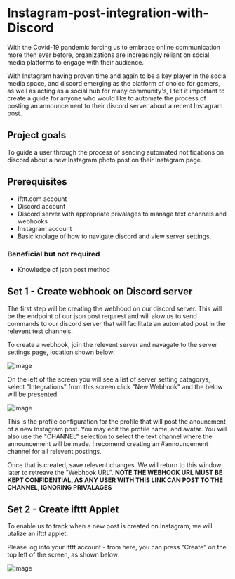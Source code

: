 # Instagram-post-integration-with-Discord
With the Covid-19 pandemic forcing us to embrace online communication more then ever before, organizations are increasingly reliant on social media platforms to engage with their audience.

With Instagram having proven time and again to be a key player in the social media space, and discord emerging as the platform of choice for gamers, as well as acting as a social hub for many community's, I felt it important to create a guide for anyone who would like to automate the process of posting an announcement to their discord server about a recent Instagram post.


## Project goals
To guide a user through the process of sending automated notifications on discord about a new Instagram photo post on their Instagram page.

## Prerequisites 
- ifttt.com account 
- Discord account
- Discord server with appropriate privalages to manage text channels and webhooks 
- Instagram account 
- Basic knolage of how to navigate discord and view server settings.

### Beneficial but not required
- Knowledge of json post method

## Set 1 - Create webhook on Discord server
The first step will be creating the webhood on our discord server. This will be the endpoint of our json post requrest and will alow us to send commands to our discord server that will facilitate an automated post in the relevent test channels. 

To create a webhook, join the relevent server and navagate to the server settings page, location shown below: 

![image](https://user-images.githubusercontent.com/79415636/110516955-22481880-8102-11eb-8d07-c7bd9476b8dd.png)

On the left of the screen you will see a list of server setting catagorys, select "Integrations" from this screen click "New Webhook" and the below will be presented: 

![image](https://user-images.githubusercontent.com/79415636/110517144-61766980-8102-11eb-9290-d53e23ed0023.png)

This is the profile configuration for the profile that will post the anouncment of a new Instagram post. You may edit the profile name, and avatar. You will also use the "CHANNEL" selection to select the text channel where the announcement will be made. I recomend creating an #announcement channel for all relevent postings. 

Once that is created, save relevent changes. We will return to this window later to retreave the "Webhook URL". **NOTE THE WEBHOOK URL MUST BE KEPT CONFIDENTIAL, AS ANY USER WITH THIS LINK CAN POST TO THE CHANNEL, IGNORING PRIVALAGES**

## Set 2 - Create ifttt Applet

To enable us to track when a new post is created on Instagram, we will utalize an ifttt applet. 

Please log into your ifttt account - from here, you can press "Create" on the top left of the screen, as shown below:

![image](https://user-images.githubusercontent.com/79415636/110518478-0ba2c100-8104-11eb-973c-4ac35bf802f5.png)



